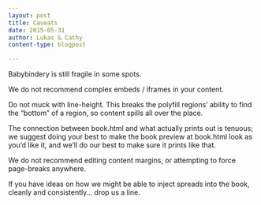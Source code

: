 ```yaml
---
layout: post
title: Caveats
date: 2015-05-31
author: Lukas & Cathy
content-type: blogpost

---
```


Babybindery is still fragile in some spots. 

We do not recommend complex embeds / iframes in your content. 

Do not muck with line-height. This breaks the polyfill regions’ ability to find the “bottom” of a region, so content spills all over the place. 

The connection between book.html and what actually prints out is tenuous; we suggest doing your best to make the book preview at book.html look as you’d like it, and we’ll do our best to make sure it prints like that. 

We do not recommend editing content margins, or attempting to force page-breaks anywhere. 

If you have ideas on how we might be able to inject spreads into the book, cleanly and consistently… drop us a line. 





